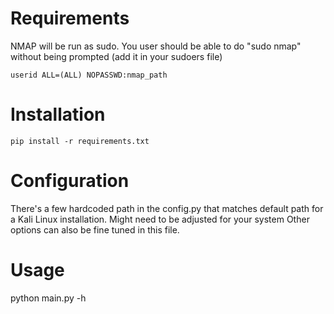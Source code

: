 # Requirements
NMAP will be run as sudo. You user should be able to do "sudo nmap" without being prompted (add it in your sudoers file)
```
userid ALL=(ALL) NOPASSWD:nmap_path
```

# Installation
```
pip install -r requirements.txt
```

# Configuration
There's a few hardcoded path in the config.py that matches default path for a Kali Linux installation. Might need to be adjusted for your system
Other options can also be fine tuned in this file.

# Usage
python main.py -h
